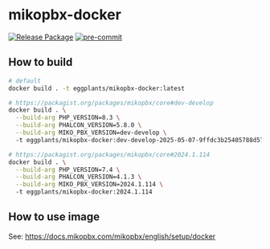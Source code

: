 # mikopbx-docker

[![Release Package](
  <https://github.com/eggplants/mikopbx-docker/actions/workflows/release.yaml/badge.svg>
  )](
  <https://github.com/eggplants/mikopbx-docker/actions/workflows/release.yaml>
) [![pre-commit](
  <https://github.com/eggplants/mikopbx-docker/actions/workflows/pre-commit.yaml/badge.svg>
  )](
  <https://github.com/eggplants/mikopbx-docker/actions/workflows/pre-commit.yaml>
)

## How to build

```bash
# default
docker build . -t eggplants/mikopbx-docker:latest

# https://packagist.org/packages/mikopbx/core#dev-develop
docker build . \
  --build-arg PHP_VERSION=8.3 \
  --build-arg PHALCON_VERSION=5.8.0 \
  --build-arg MIKO_PBX_VERSION=dev-develop \  
  -t eggplants/mikopbx-docker:dev-develop-2025-05-07-9ffdc3b25405788d5793bc767b1a5f2026bc2429

# https://packagist.org/packages/mikopbx/core#2024.1.114
docker build . \
  --build-arg PHP_VERSION=7.4 \
  --build-arg PHALCON_VERSION=4.1.3 \
  --build-arg MIKO_PBX_VERSION=2024.1.114 \  
  -t eggplants/mikopbx-docker:2024.1.114
```

## How to use image

See: <https://docs.mikopbx.com/mikopbx/english/setup/docker>
